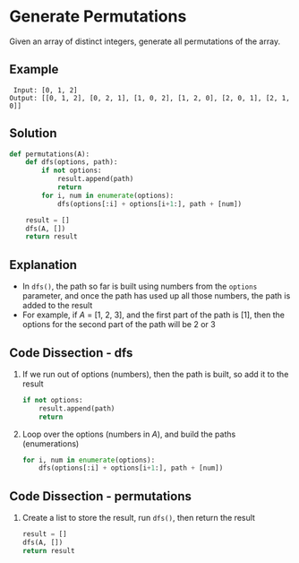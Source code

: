 # Generate Permutations
Given an array of distinct integers, generate all permutations of the array.

## Example
```
 Input: [0, 1, 2]
Output: [[0, 1, 2], [0, 2, 1], [1, 0, 2], [1, 2, 0], [2, 0, 1], [2, 1, 0]]
```

## Solution
```python
def permutations(A):
    def dfs(options, path):
        if not options:
            result.append(path)
            return
        for i, num in enumerate(options):
            dfs(options[:i] + options[i+1:], path + [num])

    result = []
    dfs(A, [])
    return result
```

## Explanation
* In `dfs()`, the path so far is built using numbers from the `options` parameter, and once the path has used up all those numbers, the path is added to the result
* For example, if _A_ = [1, 2, 3], and the first part of the path is [1], then the options for the second part of the path will be 2 or 3

## Code Dissection - dfs
1. If we run out of options (numbers), then the path is built, so add it to the result
    ```python
    if not options:
        result.append(path)
        return
    ```
2. Loop over the options (numbers in _A_), and build the paths (enumerations)
    ```python
    for i, num in enumerate(options):
        dfs(options[:i] + options[i+1:], path + [num])
    ```

## Code Dissection - permutations
1. Create a list to store the result, run `dfs()`, then return the result
    ```python
    result = []
    dfs(A, [])
    return result
    ```